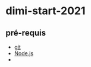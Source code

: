 # dimi-start-2021
## pré-requis
- [git](https://git-scm.com/)
- [Node.js](https://nodejs.org/en/)
-
